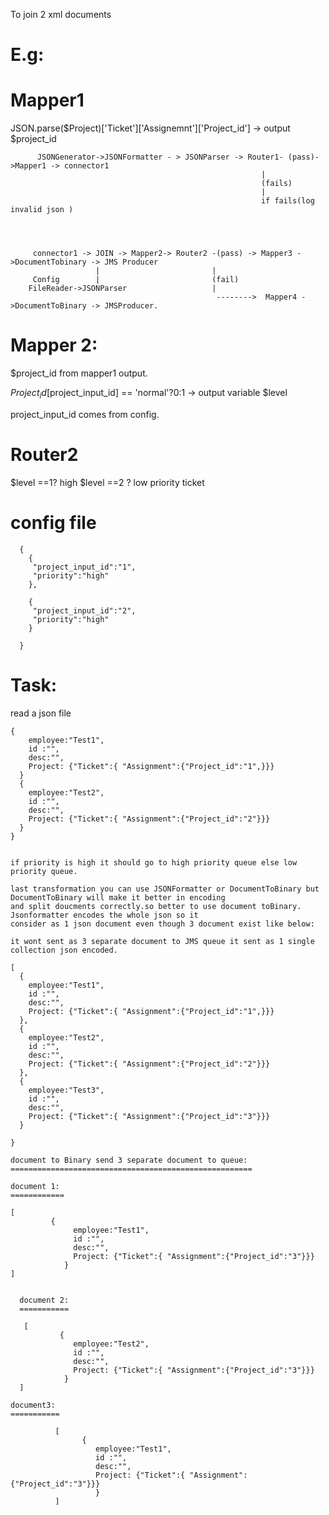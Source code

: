 To join 2 xml documents


E.g:
===

Mapper1
========

JSON.parse($Project)['Ticket']['Assignemnt']['Project_id'] -> output $project_id

          JSONGenerator->JSONFormatter - > JSONParser -> Router1- (pass)->Mapper1 -> connector1
                                                            |
                                                            (fails)
                                                            |
                                                            if fails(log invalid json )




         connector1 -> JOIN -> Mapper2-> Router2 -(pass) -> Mapper3 ->DocumentTobinary -> JMS Producer
                       |                         |
         Config        |                         (fail)
        FileReader->JSONParser                   |
                                                  -------->  Mapper4 ->DocumentToBinary -> JMSProducer.
                                                  



Mapper 2:
=========
$project_id  from mapper1 output.

$Project_id[$project_input_id] == 'normal'?0:1 -> output variable $level

project_input_id comes from config.


Router2
=======

   $level ==1? high 
   $level ==2 ? low priority ticket

config file
===========


      {
        {
         "project_input_id":"1",
         "priority":"high"
        },

        {
         "project_input_id":"2",
         "priority":"high"
        }

      }

Task:
======


read a json file 

    {
        employee:"Test1",
        id :"",
        desc:"",
        Project: {"Ticket":{ "Assignment":{"Project_id":"1",}}}
      }
      {
        employee:"Test2",
        id :"",
        desc:"",
        Project: {"Ticket":{ "Assignment":{"Project_id":"2"}}}
      }
    }
    
    
    if priority is high it should go to high priority queue else low priority queue.
    
    last transformation you can use JSONFormatter or DocumentToBinary but DocumentToBinary will make it better in encoding
    and split doucments correctly.so better to use document toBinary. Jsonformatter encodes the whole json so it 
    consider as 1 json document even though 3 document exist like below:
    
    it wont sent as 3 separate document to JMS queue it sent as 1 single collection json encoded.
    
    [
      {
        employee:"Test1",
        id :"",
        desc:"",
        Project: {"Ticket":{ "Assignment":{"Project_id":"1",}}}
      },
      {
        employee:"Test2",
        id :"",
        desc:"",
        Project: {"Ticket":{ "Assignment":{"Project_id":"2"}}}
      },
      {
        employee:"Test3",
        id :"",
        desc:"",
        Project: {"Ticket":{ "Assignment":{"Project_id":"3"}}}
      }
      
    }
    
    document to Binary send 3 separate document to queue:
    ======================================================
    
    document 1:
    ============
    
    [
             {
                  employee:"Test1",
                  id :"",
                  desc:"",
                  Project: {"Ticket":{ "Assignment":{"Project_id":"3"}}}
                }
    ]

      
      document 2:
      ===========
      
       [
               {
                  employee:"Test2",
                  id :"",
                  desc:"",
                  Project: {"Ticket":{ "Assignment":{"Project_id":"3"}}}
                }
      ]
      
    document3:
    ===========
    
              [
                    {
                       employee:"Test1",
                       id :"",
                       desc:"",
                       Project: {"Ticket":{ "Assignment":{"Project_id":"3"}}}
                       }
              ]
      
    
    

